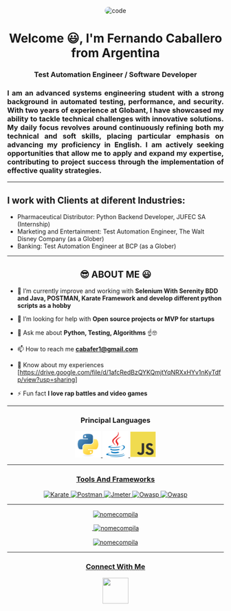 
<p align="center"><img  src="https://www.serrasoluciones.com/wp-content/uploads/2014/05/3711_computerscience-banner-final.jpg" style="border-radius:50px;" width="1000px" height="100px" alt="code" /></p>

<h1 align="center">Welcome 😃, I'm Fernando Caballero from Argentina</h1>
<h3 align="center">Test Automation Engineer / Software Developer</h3>

<h3 align="justify">I am an advanced systems engineering student with a strong background in automated testing, performance, and security. With two years of experience at Globant, I have showcased my ability to tackle technical challenges with innovative solutions. My daily focus revolves around continuously refining both my technical and soft skills, placing particular emphasis on advancing my proficiency in English. I am actively seeking opportunities that allow me to apply and expand my expertise, contributing to project success through the implementation of effective quality strategies.</h3>

<hr>

<h2> I work with Clients at diferent Industries: </h2>

- Pharmaceutical Distributor: Python Backend Developer, JUFEC SA (Internship)
- Marketing and Entertainment: Test Automation Engineer, The Walt Disney Company (as a Glober)
- Banking: Test Automation Engineer at BCP (as a Glober)

<hr>

<h2 align="center"> 😎 ABOUT ME 😃 </h2>

- 🌱 I’m currently improve and working with **Selenium With Serenity BDD and Java, POSTMAN, Karate Framework and develop different python scripts as a hobby**

- 🤝 I’m looking for help with **Open source projects or MVP for startups**

- 💬 Ask me about **Python, Testing, Algorithms** ☝🤓

- 📫 How to reach me **cabafer1@gmail.com**

- 📄 Know about my experiences [https://drive.google.com/file/d/1afcRedBzQYKQmjtYqNRXxHYv1nKyTdfp/view?usp=sharing]

- ⚡ Fun fact **I love rap battles and video games**

<hr>

<h3 align="center">Principal Languages</h3>

<p align="center"> <a href="https://angular.io" target="_blank" rel="noreferrer"> 
  <a href="https://www.python.org" target="_blank" rel="noreferrer"> <img src="https://raw.githubusercontent.com/devicons/devicon/master/icons/python/python-original.svg" alt="python" width="60" height="60"/> </a> <a href="https://www.java.com" target="_blank" rel="noreferrer"> <img src="https://raw.githubusercontent.com/devicons/devicon/master/icons/java/java-original.svg" alt="java" width="60" height="60"/> </a>
  <a href="https://developer.mozilla.org/en-US/docs/Web/JavaScript" target="_blank" rel="noreferrer"> <img src="https://raw.githubusercontent.com/devicons/devicon/master/icons/javascript/javascript-original.svg" alt="javascript" width="60" height="60"/> 
</p>

<hr>

<h3 align="center">Tools And Frameworks</h3>
<p align="center">
<a href="https://developer.mozilla.org/en-US/docs/Web/JavaScript" target="_blank" rel="noreferrer"> <img src="https://upload.wikimedia.org/wikipedia/commons/thumb/f/f7/Karate_software_logo.svg/1200px-Karate_software_logo.svg.png" alt="Karate" width="60" height="60"/>
<a href="https://developer.mozilla.org/en-US/docs/Web/JavaScript" target="_blank" rel="noreferrer"> <img src="https://www.svgrepo.com/show/354202/postman-icon.svg" alt="Postman" width="60" height="60"/>
<a href="https://developer.mozilla.org/en-US/docs/Web/JavaScript" target="_blank" rel="noreferrer"> <img src="https://images.peerspot.com/image/upload/c_scale,f_auto,q_auto,w_200/hNMJJ78MbNcvroPwWE3TSr3f.jpg" alt="Jmeter" width="60" height="60"/>
<a href="https://developer.mozilla.org/en-US/docs/Web/JavaScript" target="_blank" rel="noreferrer"> <img src="https://banner2.cleanpng.com/20180502/ozq/kisspng-owasp-zap-vulnerability-penetration-test-proxy-ser-web-application-5aea65947a30d0.0276627015253108685005.jpg" alt="Owasp" width="60" height="60"/>
<a href="https://developer.mozilla.org/en-US/docs/Web/JavaScript" target="_blank" rel="noreferrer"> <img src="https://upload.wikimedia.org/wikipedia/commons/thumb/f/f9/Salesforce.com_logo.svg/2560px-Salesforce.com_logo.svg.png" alt="Owasp" width="60" height="60"/>
</p>

<hr>

<p align="center"><img  src="https://github-readme-stats.vercel.app/api/top-langs?username=nomecompila&show_icons=true&locale=en&layout=compact" alt="nomecompila" /></p>

<p align="center">&nbsp;<img align="center" src="https://github-readme-stats.vercel.app/api?username=nomecompila&show_icons=true&locale=en" alt="nomecompila" /></p>

<p align="center"><img align="center" src="https://github-readme-streak-stats.herokuapp.com/?user=nomecompila&" alt="nomecompila" /></p>

<hr>

<h3 align="center">Connect With Me</h3>
<p align="center">
<a target="_blank" href="https://www.linkedin.com/in/qa-fer-caballero/"><img align="center" src="https://raw.githubusercontent.com/rahuldkjain/github-profile-readme-generator/master/src/images/icons/Social/linked-in-alt.svg" height="60" width="60" /></a>
</p>
